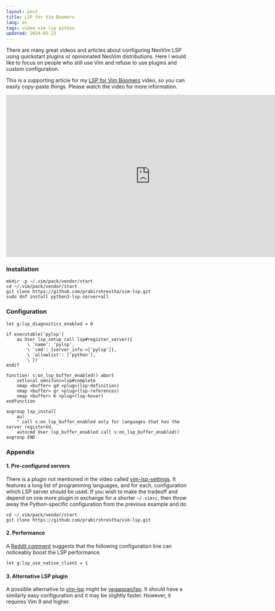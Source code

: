 ```yaml
---
layout: post
title: LSP for Vim Boomers
lang: en
tags: video vim lsp python
updated: 2024-05-23
---
```


There are many great videos and articles about configuring NeoVim LSP
using quickstart plugins or opinionated NeoVim distributions. Here I
would like to focus on people who still use Vim and refuse to use
plugins and custom configuration.

This is a supporting article for my [LSP for Vim Boomers][video]
video, so you can easily copy-paste things. Please watch the video for more information.

<div class="text-center img-row row">
<iframe width="784" height="441" src="https://www.youtube.com/embed/-aIPEOxUCUY?si=qvz4LF3C0s9tWx82" title="YouTube video player" frameborder="0" allow="accelerometer; autoplay; clipboard-write; encrypted-media; gyroscope; picture-in-picture; web-share" referrerpolicy="strict-origin-when-cross-origin" allowfullscreen></iframe>
</div>



### Installation

```
mkdir -p ~/.vim/pack/vendor/start
cd ~/.vim/pack/vendor/start
git clone https://github.com/prabirshrestha/vim-lsp.git
sudo dnf install python3-lsp-server+all
```

### Configuration

```vim
let g:lsp_diagnostics_enabled = 0

if executable('pylsp')
    au User lsp_setup call lsp#register_server({
        \ 'name': 'pylsp',
        \ 'cmd': {server_info->['pylsp']},
        \ 'allowlist': ['python'],
        \ })
endif

function! s:on_lsp_buffer_enabled() abort
    setlocal omnifunc=lsp#complete
    nmap <buffer> gd <plug>(lsp-definition)
    nmap <buffer> gr <plug>(lsp-references)
    nmap <buffer> K <plug>(lsp-hover)
endfunction

augroup lsp_install
    au!
    " call s:on_lsp_buffer_enabled only for languages that has the server registered.
    autocmd User lsp_buffer_enabled call s:on_lsp_buffer_enabled()
augroup END
```

### Appendix

#### 1. Pre-configured servers

There is a plugin not mentioned in the video called
[vim-lsp-settings][vim-lsp-settings]. It features a long list of
programming languages, and for each, configuration which LSP
server should be used. If you wish to make the tradeoff and
depend on one more plugin in exchange for a shorter `~/.vimrc`, then
throw away the Python-specific configuration from the previous example
and do

```
cd ~/.vim/pack/vendor/start
git clone https://github.com/prabirshrestha/vim-lsp.git
```

#### 2. Performance

A [Reddit comment][comment] suggests that the following configuration
line can noticeably boost the LSP performance.

```vim
let g:lsp_use_native_client = 1
```

#### 3. Alternative LSP plugin

A possible alternative to [vim-lsp][vim-lsp] might be
[yegappan/lsp][yegappan/lsp]. It should have a similarly easy
configuration and it may be slightly faster. However, it requires Vim
9 and higher.


[video]: https://www.youtube.com/watch?v=-aIPEOxUCUY
[vim-lsp-settings]: https://github.com/mattn/vim-lsp-settings
[comment]: https://www.reddit.com/r/vim/comments/1cyh7rs/comment/l5astyh/?utm_source=share&utm_medium=web2x&context=3
[vim-lsp]: https://github.com/prabirshrestha/vim-lsp
[yegappan/lsp]: https://github.com/yegappan/lsp
